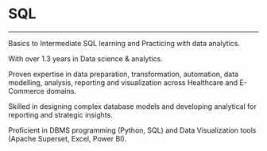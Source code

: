 # SQL 
-- --------------------------------------------------------------
Basics to Intermediate SQL learning and Practicing with data analytics.

With over 1.3 years in Data science & analytics.

Proven expertise in data preparation, transformation, automation, data modelling, analysis, reporting and visualization across Healthcare and E-Commerce domains.

Skilled in designing complex database models and developing analytical for reporting and strategic insights.

Proficient in DBMS programming (Python, SQL) and Data Visualization tools (Apache Superset, Excel, Power BI).
